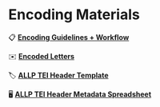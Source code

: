 # Encoding Materials

:clipboard: **[Encoding Guidelines + Workflow](https://docs.google.com/document/d/1Ri5nACf6KXybtMZ2_WnM9lDVziIWZpvFbhiCA0OX6ho/edit?tab=t.0)**

:envelope: **[Encoded Letters](https://github.com/MelissaBradshaw/ALLP/tree/master/encoding/letters)**

:label: **[ALLP TEI Header Template](https://github.com/MelissaBradshaw/ALLP/blob/master/encoding/ALLP_Header_Template.xml)**

🖥️ **[ALLP TEI Header Metadata Spreadsheet](https://docs.google.com/spreadsheets/d/1BxlJpIpncYI-PHoJ5uh6iqoikZLBW-JG2VWUjKCkFp8/edit#gid=288086418)**

